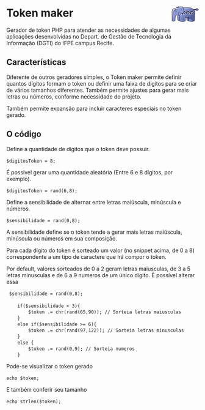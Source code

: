# Token maker <img src="img/php.png" width="70" height="40" align="right">

Gerador de token PHP para atender as necessidades de algumas aplicações desenvolvidas no Depart. de Gestão de Tecnologia da Informação (DGTI) do IFPE campus Recife. 

## Características

Diferente de outros geradores simples, o Token maker permite definir quantos dígitos formam o token ou definir uma faixa de digitos para se criar de vários tamanhos diferentes. Também permite ajustes para gerar mais letras ou números, conforme necessidade do projeto.

Também permite expansão para incluir caracteres especiais no token gerado.

## O código

Define a quantidade de dígitos que o token deve possuir.
```
$digitosToken = 8; 
```

É possível gerar uma quantidade aleatória (Entre 6 e 8 dígitos, por exemplo).
```
$digitosToken = rand(6,8);
```

Define a sensibilidade de alternar entre letras maiúscula, minúscula e números.
```
$sensibilidade = rand(0,8);
```

A sensibilidade define se o token tende a gerar mais letras maiúscula, minúscula ou números em sua composição.

Para cada dígito do token é sorteado um valor (no snippet acima, de 0 a 8) correspondente a um tipo de caractere que irá compor o token.

Por default, valores sorteados de 0 a 2 geram letras maiusculas, de 3 a 5 letras minusculas e de 6 a 9 numeros de um único dígito. É possível alterar essa 

```
 $sensibilidade = rand(0,8);
    
    if($sensibilidade < 3){
        $token .= chr(rand(65,90)); // Sorteia letras maiusculas
    }
    else if($sensibilidade >= 6){
        $token .= chr(rand(97,122)); // Sorteia letras minusculas
    }
    else {
        $token .= rand(0,9); // Sorteia numeros
    }
```

Pode-se visualizar o token gerado
```
echo $token; 
```

E também conferir seu tamanho
```
echo strlen($token); 
```
